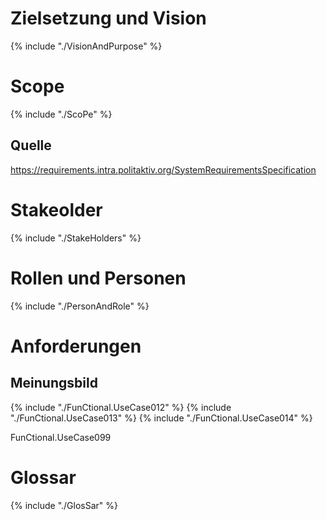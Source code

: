 
# Zielsetzung und Vision
{% include "./VisionAndPurpose" %}


# Scope
{% include "./ScoPe" %}

## Quelle
https://requirements.intra.politaktiv.org/SystemRequirementsSpecification


# Stakeolder
{% include "./StakeHolders" %}


# Rollen und Personen
{% include "./PersonAndRole" %}


# Anforderungen

## Meinungsbild
{% include "./FunCtional.UseCase012" %}
{% include "./FunCtional.UseCase013" %}
{% include "./FunCtional.UseCase014" %}

FunCtional.UseCase099


# Glossar
{% include "./GlosSar" %}